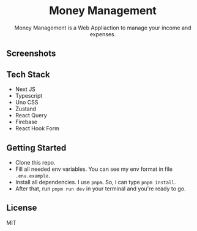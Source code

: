 <div align="center">
  <h1>Money Management</h1>
  <p>Money Management is a Web Appliaction to manage your income and expenses.</p>
</div>

## Screenshots

## Tech Stack

- Next JS
- Typescript
- Uno CSS
- Zustand
- React Query
- Firebase
- React Hook Form

## Getting Started

- Clone this repo.
- Fill all needed env variables. You can see my env format in file `.env.example`.
- Install all dependencies. I use `pnpm`. So, i can type `pnpm install`.
- After that, run `pnpm run dev` in your terminal and you're ready to go.

## License

MIT
